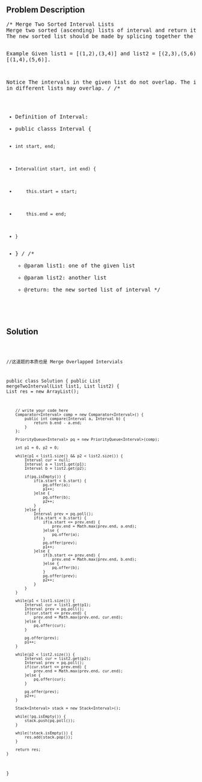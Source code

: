 <!--
<style>
  body { font-family: Arial, sans-serif; }
  .container { max-width: 744px; margin: 0 auto; padding: 10px; }
  .comment-block { background-color: #f9f9f9; padding: 10px; border-left: 5px solid #ccc; max-width: 100%; margin: 20px auto; overflow-wrap: break-word; white-space: pre-wrap; }
  .code-block { background-color: #f4f4f4; padding: 10px; border: 1px solid #ddd; max-width: 100%; margin: 20px auto; overflow-wrap: break-word; white-space: pre-wrap; }
</style>
-->

<div class='container'>
<h2>Problem Description</h2>
<div class='comment-block'>
<pre>
/* Merge Two Sorted Interval Lists
Merge two sorted (ascending) lists of interval and return it as a new sorted list. 
The new sorted list should be made by splicing together the intervals of the two lists and sorted in ascending order.

Example
Given list1 = [(1,2),(3,4)] and list2 = [(2,3),(5,6)], return [(1,4),(5,6)].

Notice
The intervals in the given list do not overlap.
The intervals in different lists may overlap.
*/
/**
 * Definition of Interval:
 * public classs Interval {
 *     int start, end;
 *     Interval(int start, int end) {
 *         this.start = start;
 *         this.end = end;
 *     }
 * }
 */
    /**
     * @param list1: one of the given list
     * @param list2: another list
     * @return: the new sorted list of interval
     */
</pre>
</div>

<h2>Solution</h2>
<div class='code-block'>
<pre><code class='language-java'>


//这道题的本质也是 Merge Overlapped Intervials

public class Solution {
    public List<Interval> mergeTwoInterval(List<Interval> list1, List<Interval> list2) {
        List<Interval> res = new ArrayList<Interval>();
        
        // write your code here
        Comparator<Interval> comp = new Comparator<Interval>() {
            public int compare(Interval a, Interval b) {
                return b.end - a.end;
            }
        };
        
        PriorityQueue<Interval> pq = new PriorityQueue<Interval>(comp);
        
        int p1 = 0, p2 = 0;
        
        while(p1 < list1.size() && p2 < list2.size()) {
            Interval cur = null;
            Interval a = list1.get(p1);
            Interval b = list2.get(p2);
            
            if(pq.isEmpty()) {
                if(a.start < b.start) {
                    pq.offer(a);
                    p1++;
                }else {
                    pq.offer(b);
                    p2++;
                }
            }else {
                Interval prev = pq.poll();
                if(a.start < b.start) {
                    if(a.start <= prev.end) {
                        prev.end = Math.max(prev.end, a.end);
                    }else {
                        pq.offer(a);
                    }
                    pq.offer(prev);
                    p1++;
                }else {
                    if(b.start <= prev.end) {
                        prev.end = Math.max(prev.end, b.end);
                    }else {
                        pq.offer(b);
                    }
                    pq.offer(prev);
                    p2++;                   
                }
            }
        }
        
        while(p1 < list1.size()) {
            Interval cur = list1.get(p1);
            Interval prev = pq.poll();
            if(cur.start <= prev.end) {
                prev.end = Math.max(prev.end, cur.end);
            }else {
                pq.offer(cur);
            }
            
            pq.offer(prev);
            p1++;
        }
        
        while(p2 < list2.size()) {
            Interval cur = list2.get(p2);
            Interval prev = pq.poll();
            if(cur.start <= prev.end) {
                prev.end = Math.max(prev.end, cur.end);
            }else {
                pq.offer(cur);
            }
            
            pq.offer(prev);
            p2++;
        }       
        
        Stack<Interval> stack = new Stack<Interval>();
        
        while(!pq.isEmpty()) {
            stack.push(pq.poll());
        }
        
        while(!stack.isEmpty()) {
            res.add(stack.pop());
        }
        
        return res;
    }
}</code></pre>
</div>
</div>
